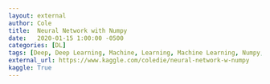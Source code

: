 ```yaml
---
layout: external
author: Cole
title:  Neural Network with Numpy
date:   2020-01-15 1:00:00 -0500
categories: [DL]
tags: [Deep, Deep Learning, Machine, Learning, Machine Learning, Numpy, Pandas, Python, MNIST, MNIST Digits, Digit Classification, Classification]
external_url: https://www.kaggle.com/coledie/neural-network-w-numpy
kaggle: True
---
```

